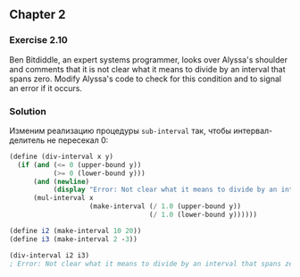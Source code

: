 ## Chapter 2

### Exercise 2.10

Ben Bitdiddle, an expert systems programmer, looks over Alyssa's shoulder and comments that it is not clear what it means to divide by an interval that spans zero. Modify Alyssa's code to check for this condition and to signal an error if it occurs.

### Solution

Изменим реализацию процедуры `sub-interval` так, чтобы интервал-делитель не пересекал 0:

```scheme
(define (div-interval x y)
  (if (and (<= 0 (upper-bound y))
           (>= 0 (lower-bound y)))
      (and (newline)
           (display "Error: Not clear what it means to divide by an interval that spans zero."))
      (mul-interval x 
                    (make-interval (/ 1.0 (upper-bound y))
                                   (/ 1.0 (lower-bound y))))))

(define i2 (make-interval 10 20))
(define i3 (make-interval 2 -3))

(div-interval i2 i3)
; Error: Not clear what it means to divide by an interval that spans zero.
```

